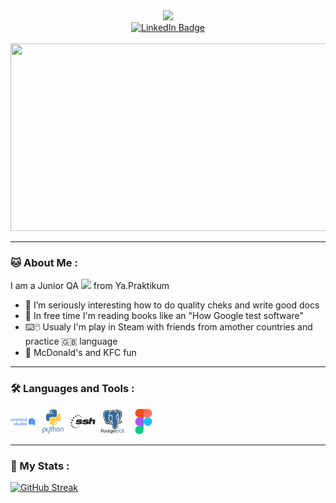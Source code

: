 <div id="header" align="center">
  <img src="https://media.giphy.com/media/v1.Y2lkPTc5MGI3NjExZDE5YWVkYjlhYzgzMDQzN2Y2ZWNhMjM2NmJhNTUxNjhhNzVhNGJmMyZjdD1n/3o7WTL4qQCbbLLV2Pm/giphy.gif" width="100"/>
  <div id="badges">
  <a href="https://www.linkedin.com/in/AlexTLG/">
    <img src="https://img.shields.io/badge/LinkedIn-blue?style=for-the-badge&logo=linkedin&logoColor=white" alt="LinkedIn Badge"/>
  </a>
  </div>
<img src="https://komarev.com/ghpvc/?username=AlexTLG&style=flat-square&color=blue" alt=""/>
</div>

<div align="center">
  <img src="https://media.giphy.com/media/Q9aBxHn9fTqKs/giphy.gif" width="600" height="300"/>
</div>

---

### :cat: About Me :

I am a Junior QA <img src="https://media.giphy.com/media/WUlplcMpOCEmTGBtBW/giphy.gif" width="30"> from Ya.Praktikum
- :briefcase: I’m seriously interesting how to do quality cheks and write good docs
- :microscope: In free time I'm reading books like an "How Google test software"
- :keyboard::computer_mouse: Usualy I'm play in Steam with friends from amother countries and practice :gb: language
- :fries: McDonald's and KFC fun
---
### :hammer_and_wrench: Languages and Tools :
<div>
<img src="https://raw.githubusercontent.com/devicons/devicon/1119b9f84c0290e0f0b38982099a2bd027a48bf1/icons/androidstudio/androidstudio-plain-wordmark.svg" tle="Android" alt="Android" width="40" height="40"/>&nbsp;
<img src="https://raw.githubusercontent.com/devicons/devicon/1119b9f84c0290e0f0b38982099a2bd027a48bf1/icons/python/python-original-wordmark.svg" tle="Python" alt="Python" width="40" height="40"/>&nbsp;
<img src="https://raw.githubusercontent.com/devicons/devicon/1119b9f84c0290e0f0b38982099a2bd027a48bf1/icons/ssh/ssh-original-wordmark.svg" tle="SSH" alt="SSH" width="40" height="40"/>&nbsp;
<img src="https://raw.githubusercontent.com/devicons/devicon/1119b9f84c0290e0f0b38982099a2bd027a48bf1/icons/postgresql/postgresql-original-wordmark.svg" tle="PSQL" alt="PSQL" width="40" height="40"/>&nbsp;
<img src="https://raw.githubusercontent.com/devicons/devicon/1119b9f84c0290e0f0b38982099a2bd027a48bf1/icons/figma/figma-original.svg" tle="Figma" alt="Figma" width="40" height="40"/>&nbsp;
</div>

---

### :abacus: My Stats :
[![GitHub Streak](http://github-readme-streak-stats.herokuapp.com?user=AlexTLG&theme=dark&background=000000)](https://git.io/streak-stats)
